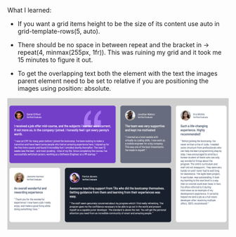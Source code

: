 What I learned:

- If you want a grid items height to be the size of its content use auto in grid-template-rows(5, auto).

- There should be no space in between repeat and the bracket in -> repeat(4, minmax(255px, 1fr)). This was ruining my grid and it took me 15 minutes to figure it out.

- To get the overlapping text both the element with the text the images parent element need to be set to relative if you are positioning the images using position: absolute.

![screenshot](screenshot.png)
